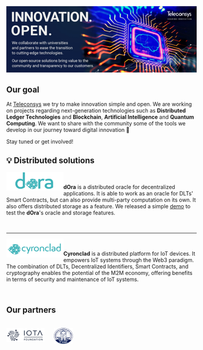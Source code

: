 <img src=https://raw.githubusercontent.com/teleconsys/.github/main/images/banner.jpg>

## Our goal

At [Teleconsys](https://www.teleconsys.it/) we try to make innovation simple and open. We are working on projects regarding next-generation technologies such as **Distributed Ledger Technologies** and **Blockchain**, **Artificial Intelligence** and **Quantum Computing**. We want to share with the community some of the tools we develop in our journey toward digital innovation :rocket:

Stay tuned or get involved!

:bulb: Distributed solutions 
---
<img align="left"  width=30% src="https://raw.githubusercontent.com/teleconsys/.github/main/images/dora_logo_small.png"> 

<br>

**dOra** is a distributed oracle for decentralized applications. It is able to work as an oracle for DLTs' Smart Contracts, but can also provide multi-party computation on its own. It also offers distributed storage as a feature. We released a simple [demo](https://github.com/teleconsys/dora-storage-demo)</a> to test the **dOra**'s oracle and storage features.  

<br>

___

<img align="left" width=30% src="https://raw.githubusercontent.com/teleconsys/.github/main/images/cyronclad_logo_small.png">

<br>

**Cyronclad** is a distributed platform for IoT devices. It empowers IoT systems through the Web3 paradigm. The combination of DLTs, Decentralized Identifiers, Smart Contracts, and cryptography enables the potential of the M2M economy, offering benefits in terms of security and maintenance of IoT systems.

<br>

## Our partners

<br>
<a href="https://www.iota.org/" id="iota_f"><img src="https://raw.githubusercontent.com/teleconsys/.github/main/images/iota_found.png" width=20% style="float:left"></a>
<a href="https://www.unicampus.it/en" id="iota_f"><img src="https://raw.githubusercontent.com/teleconsys/.github/main/images/ucbm.png" width=10% style="float:left; position:relative; left:5%"></a>
